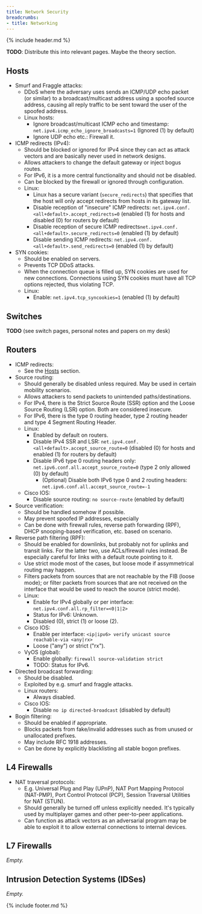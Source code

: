 ```yaml
---
title: Network Security
breadcrumbs:
- title: Networking
---
```

{% include header.md %}

**TODO**: Distribute this into relevant pages. Maybe the theory section.

## Hosts

- Smurf and Fraggle attacks:
    - DDoS where the adversary uses sends an ICMP/UDP echo packet (or similar) to a broadcast/multicast address using a spoofed source address, causing all reply traffic to be sent toward the user of the spoofed address.
    - Linux hosts:
        - Ignore broadcast/multicast ICMP echo and timestamp: `net.ipv4.icmp_echo_ignore_broadcasts=1` (Ignored (1) by default)
        - Ignore UDP echo etc.: Firewall it.
- ICMP redirects (IPv4):
    - Should be blocked or ignored for IPv4 since they can act as attack vectors and are basically never used in network designs.
    - Allows attackers to change the default gateway or inject bogus routes.
    - For IPv6, it is a more central functionality and should not be disabled.
    - Can be blocked by the firewall or ignored through configuration.
    - Linux:
        - Linux has a secure variant (`secure_redirects`) that specifies that the host will only accept redirects from hosts in its gateway list.
        - Disable reception of "insecure" ICMP redirects: `net.ipv4.conf.<all+default>.accept_redirects=0` (enabled (1) for hosts and disabled (0) for routers by default)
        - Disable reception of secure ICMP redirects`net.ipv4.conf.<all+default>.secure_redirects=0` (enabled (1) by default)
        - Disable sending ICMP redirects: `net.ipv4.conf.<all+default>.send_redirects=0` (enabled (1) by default)
- SYN cookies:
    - Should be enabled on servers.
    - Prevents TCP DDoS attacks.
    - When the connection queue is filled up, SYN cookies are used for new connections. Connections using SYN cookies must have all TCP options rejected, thus violating TCP.
    - Linux:
        - Enable: `net.ipv4.tcp_syncookies=1` (enabled (1) by default)

## Switches

**TODO** (see switch pages, personal notes and papers on my desk)

## Routers

- ICMP redirects:
    - See the [Hosts](#hosts) section.
- Source routing:
    - Should generally be disabled unless required. May be used in certain mobility scenarios.
    - Allows attackers to send packets to unintended paths/destinations.
    - For IPv4, there is the Strict Source Route (SSR) option and the Loose Source Routing (LSR) option. Both are considered insecure.
    - For IPv6, there is the type 0 routing header, type 2 routing header and type 4 Segment Routing Header.
    - Linux:
        - Enabled by default on routers.
        - Disable IPv4 SSR and LSR: `net.ipv4.conf.<all+default>.accept_source_route=0` (disabled (0) for hosts and enabled (1) for routers by default)
        - Disable IPv6 type 0 routing headers only: `net.ipv6.conf.all.accept_source_route=0` (type 2 only allowed (0) by default)
            - (Optional) Disable both IPv6 type 0 and 2 routing headers: `net.ipv6.conf.all.accept_source_route=-1`
    - Cisco IOS:
        - Disable source routing: `no source-route` (enabled by default)
- Source verification:
    - Should be handled somehow if possible.
    - May prevent spoofed IP addresses, especially
    - Can be done with firewall rules, reverse path forwarding (RPF), DHCP snooping-based verification, etc. based on scenario.
- Reverse path filtering (RPF):
    - Should be enabled for downlinks, but probably not for uplinks and transit links. For the latter two, use ACLs/firewall rules instead. Be especially careful for links with a default route pointing to it.
    - Use strict mode most of the cases, but loose mode if assymmetrical routing may happen.
    - Filters packets from sources that are not reachable by the FIB (loose mode); or filter packets from sources that are not received on the interface that would be used to reach the source (strict mode).
    - Linux:
        - Enable for IPv4 globally or per interface: `net.ipv4.conf.all.rp_filter=<0|1|2>`
        - Status for IPv6: Unknown.
        - Disabled (0), strict (1) or loose (2).
    - Cisco IOS:
        - Enable per interface: `<ip|ipv6> verify unicast source reachable-via <any|rx>`
        - Loose ("any") or strict ("rx").
    - VyOS (global):
        - Enable globally: `firewall source-validation strict`
        - TODO: Status for IPv6.
- Directed broadcast forwarding:
    - Should be disabled.
    - Exploited by e.g. smurf and fraggle attacks.
    - Linux routers:
        - Always disabled.
    - Cisco IOS:
        - Disable `no ip directed-broadcast` (disabled by default)
- Bogin filtering:
    - Should be enabled if appropriate.
    - Blocks packets from fake/invalid addresses such as from unused or unallocated prefixes.
    - May include RFC 1918 addresses.
    - Can be done by explicitly blacklisting all stable bogon prefixes.

## L4 Firewalls

- NAT traversal protocols:
    - E.g. Universal Plug and Play (UPnP), NAT Port Mapping Protocol (NAT-PMP), Port Control Protocol (PCP), Session Traversal Utilities for NAT (STUN).
    - Should generally be turned off unless explicitly needed. It's typically used by multiplayer games and other peer-to-peer applications.
    - Can function as attack vectors as an adversarial program may be able to exploit it to allow external connections to internal devices.

## L7 Firewalls

*Empty.*

## Intrusion Detection Systems (IDSes)

*Empty.*

{% include footer.md %}
